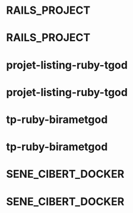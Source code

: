 # RAILS_PROJECT
# RAILS_PROJECT
# projet-listing-ruby-tgod
# projet-listing-ruby-tgod
# tp-ruby-birametgod
# tp-ruby-birametgod
# SENE_CIBERT_DOCKER
# SENE_CIBERT_DOCKER
